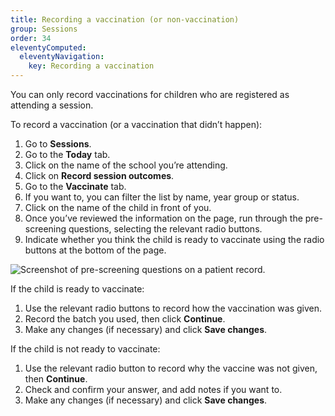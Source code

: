 ```yaml
---
title: Recording a vaccination (or non-vaccination)
group: Sessions
order: 34
eleventyComputed:
  eleventyNavigation:
    key: Recording a vaccination
---
```


You can only record vaccinations for children who are registered as attending a session.

To record a vaccination (or a vaccination that didn’t happen):

1. Go to **Sessions**.
2. Go to the **Today** tab.
3. Click on the name of the school you’re attending.
4. Click on **Record session outcomes**.
5. Go to the **Vaccinate** tab.
6. If you want to, you can filter the list by name, year group or status.
7. Click on the name of the child in front of you.
8. Once you’ve reviewed the information on the page, run through the pre-screening questions, selecting the relevant radio buttons.
9. Indicate whether you think the child is ready to vaccinate using the radio buttons at the bottom of the page.

![Screenshot of pre-screening questions on a patient record.](/assets/images/session-patient-pre-screen.png 'Mavis will ask a series of pre-screening questions before you record a vaccination.')

If the child is ready to vaccinate:

1. Use the relevant radio buttons to record how the vaccination was given.
2. Record the batch you used, then click **Continue**.
3. Make any changes (if necessary) and click **Save changes**.

If the child is not ready to vaccinate:

1. Use the relevant radio button to record why the vaccine was not given, then **Continue**.
2. Check and confirm your answer, and add notes if you want to.
3. Make any changes (if necessary) and click **Save changes**.
